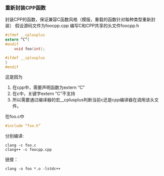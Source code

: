 ### 重新封装CPP函数
封装CPP的函数，保证兼容C函数风格（模版，重载的函数针对每种类型重新封装）
假设源码文件为foocpp.cpp
编写C和CPP共享的头文件foocpp.h
```c
#ifdef __cplusplus
extern “C”{
#endif
	void foo(int);

#ifdef __cplusplus
}
#endif
```
这是因为

1. 在cpp中，需要声明函数为extern “C”
2. 在c中，关键字extern “C”不支持
3. 所以需要通过编译器的宏__cplusplus判断当前c还是cpp编译器在调用该头文件。

在foo.c中
```c
#include “foo.h”
```
分别编译:
```
clang -c foo.c
clang++ -c foocpp.cpp
```
链接：
```
clang -o foo *.o -lstdc++
```
